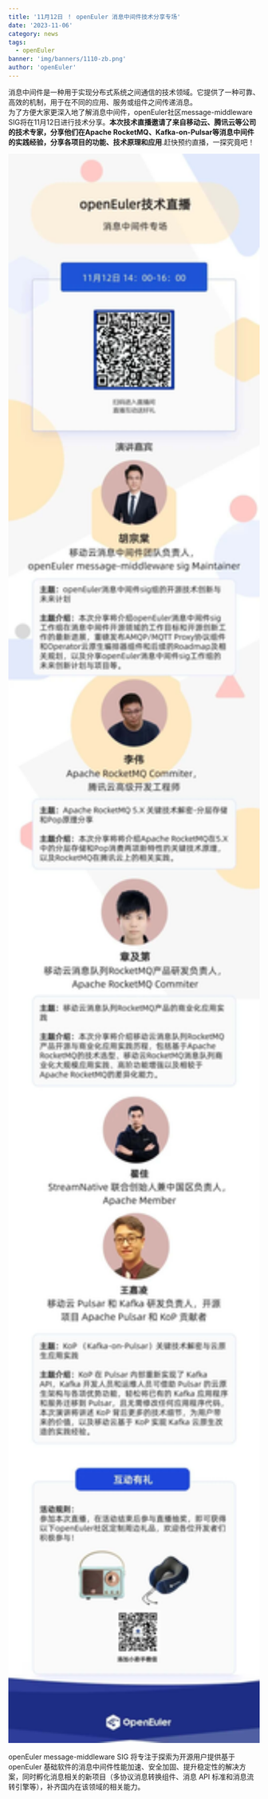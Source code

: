 ```yaml
---
title: '11月12日 ！ openEuler 消息中间件技术分享专场'
date: '2023-11-06'
category: news
tags:
  - openEuler
banner: 'img/banners/1110-zb.png'
author: 'openEuler'
---
```



消息中间件是一种用于实现分布式系统之间通信的技术领域。它提供了一种可靠、高效的机制，用于在不同的应用、服务或组件之间传递消息。\
为了方便大家更深入地了解消息中间件，openEuler社区message-middleware
SIG将在11月12日进行技术分享。**本次技术直播邀请了来自移动云、腾讯云等公司的技术专家，分享他们在Apache
RocketMQ、Kafka-on-Pulsar等消息中间件的实践经验，分享各项目的功能、技术原理和应用**.赶快预约直播，一探究竟吧！


<img src="./media/640.jpg" width="1000" >

openEuler message-middleware SIG 将专注于探索为开源用户提供基于
openEuler
基础软件的消息中间件性能加速、安全加固、提升稳定性的解决方案，同时孵化消息相关的新项目（多协议消息转换组件、消息
API 标准和消息流转引擎等），补齐国内在该领域的相关能力。
